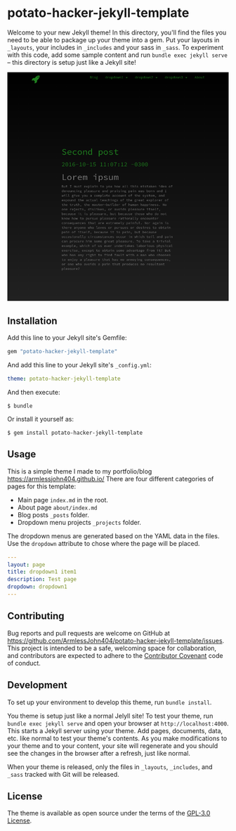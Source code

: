 # potato-hacker-jekyll-template

Welcome to your new Jekyll theme! In this directory, you'll find the files you need to be able to package up your theme into a gem. Put your layouts in `_layouts`, your includes in `_includes` and your sass in `_sass`. To experiment with this code, add some sample content and run `bundle exec jekyll serve` – this directory is setup just like a Jekyll site!

![screenshot](screenshot.png "screenshot")

## Installation

Add this line to your Jekyll site's Gemfile:

```ruby
gem "potato-hacker-jekyll-template"
```

And add this line to your Jekyll site's `_config.yml`:

```yaml
theme: potato-hacker-jekyll-template
```

And then execute:

    $ bundle

Or install it yourself as:

    $ gem install potato-hacker-jekyll-template

## Usage

This is a simple theme I made to my portfolio/blog https://armlessjohn404.github.io/
There are four different categories of pages for this template:
* Main page `index.md` in the root.
* About page `about/index.md`
* Blog posts `_posts` folder.
* Dropdown menu projects `_projects` folder.

The dropdown menus are generated based on the YAML data in the files. Use the `dropdown` attribute to chose where the page will be placed.
```yaml
---
layout: page
title: dropdown1 item1
description: Test page
dropdown: dropdown1
---
```

## Contributing

Bug reports and pull requests are welcome on GitHub at https://github.com/ArmlessJohn404/potato-hacker-jekyll-template/issues. This project is intended to be a safe, welcoming space for collaboration, and contributors are expected to adhere to the [Contributor Covenant](http://contributor-covenant.org) code of conduct.

## Development

To set up your environment to develop this theme, run `bundle install`.

You theme is setup just like a normal Jelyll site! To test your theme, run `bundle exec jekyll serve` and open your browser at `http://localhost:4000`. This starts a Jekyll server using your theme. Add pages, documents, data, etc. like normal to test your theme's contents. As you make modifications to your theme and to your content, your site will regenerate and you should see the changes in the browser after a refresh, just like normal.

When your theme is released, only the files in `_layouts`, `_includes`, and `_sass` tracked with Git will be released.

## License

The theme is available as open source under the terms of the [GPL-3.0 License](https://www.gnu.org/licenses/gpl-3.0.en.html).
